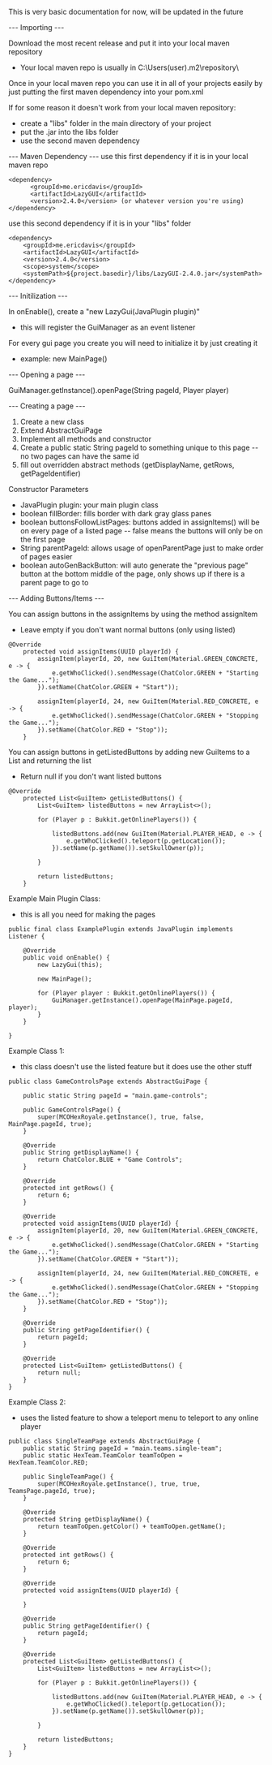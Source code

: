 This is very basic documentation for now, will be updated in the future



 --- Importing ---

Download the most recent release and put it into your local maven repository
 - Your local maven repo is usually in C:\Users\(user)\.m2\repository\

Once in your local maven repo you can use it in all of your projects easily by just putting the first maven dependency into your pom.xml

If for some reason it doesn't work from your local maven repository:
 - create a "libs" folder in the main directory of your project
 - put the .jar into the libs folder
 - use the second maven dependency


 --- Maven Dependency ---
 use this first dependency if it is in your local maven repo
```
<dependency>
      <groupId>me.ericdavis</groupId>
      <artifactId>LazyGUI</artifactId>
      <version>2.4.0</version> (or whatever version you're using)
</dependency>
```

use this second dependency if it is in your "libs" folder
```
<dependency>
    <groupId>me.ericdavis</groupId>
    <artifactId>LazyGUI</artifactId>
    <version>2.4.0</version>
    <scope>system</scope>
    <systemPath>${project.basedir}/libs/LazyGUI-2.4.0.jar</systemPath>
</dependency>
```


 --- Initilization ---

In onEnable(), create a "new LazyGui(JavaPlugin plugin)"
 - this will register the GuiManager as an event listener

For every gui page you create you will need to initialize it by just creating it 
 - example: new MainPage()




 --- Opening a page ---

GuiManager.getInstance().openPage(String pageId, Player player)



 --- Creating a page ---

1. Create a new class
2. Extend AbstractGuiPage
3. Implement all methods and constructor
4. Create a public static String pageId to something unique to this page -- no two pages can have the same id
5. fill out overridden abstract methods (getDisplayName, getRows, getPageIdentifier)

Constructor Parameters
 - JavaPlugin plugin: your main plugin class
 - boolean fillBorder: fills border with dark gray glass panes
 - boolean buttonsFollowListPages: buttons added in assignItems() will be on every page of a listed page -- false means the buttons will only be on the first page
 - String parentPageId: allows usage of openParentPage just to make order of pages easier
 - boolean autoGenBackButton: will auto generate the "previous page" button at the bottom middle of the page, only shows up if there is a parent page to go to

 --- Adding Buttons/Items ---

You can assign buttons in the assignItems by using the method assignItem
 - Leave empty if you don't want normal buttons (only using listed)
```
@Override
    protected void assignItems(UUID playerId) {
        assignItem(playerId, 20, new GuiItem(Material.GREEN_CONCRETE, e -> {
            e.getWhoClicked().sendMessage(ChatColor.GREEN + "Starting the Game...");
        }).setName(ChatColor.GREEN + "Start"));

        assignItem(playerId, 24, new GuiItem(Material.RED_CONCRETE, e -> {
            e.getWhoClicked().sendMessage(ChatColor.GREEN + "Stopping the Game...");
        }).setName(ChatColor.RED + "Stop"));
    }
```
You can assign buttons in getListedButtons by adding new GuiItems to a List<GuiItem> and returning the list
 - Return null if you don't want listed buttons
```
@Override
    protected List<GuiItem> getListedButtons() {
        List<GuiItem> listedButtons = new ArrayList<>();

        for (Player p : Bukkit.getOnlinePlayers()) {

            listedButtons.add(new GuiItem(Material.PLAYER_HEAD, e -> {
                e.getWhoClicked().teleport(p.getLocation());
            }).setName(p.getName()).setSkullOwner(p));

        }

        return listedButtons;
    }
```

Example Main Plugin Class:
 - this is all you need for making the pages
```
public final class ExamplePlugin extends JavaPlugin implements Listener {

    @Override
    public void onEnable() {
        new LazyGui(this);
        
        new MainPage();

        for (Player player : Bukkit.getOnlinePlayers()) {
            GuiManager.getInstance().openPage(MainPage.pageId, player);
        }
    }
    
}
```

Example Class 1:
 - this class doesn't use the listed feature but it does use the other stuff

```
public class GameControlsPage extends AbstractGuiPage {

    public static String pageId = "main.game-controls";

    public GameControlsPage() {
        super(MCOHexRoyale.getInstance(), true, false, MainPage.pageId, true);
    }

    @Override
    public String getDisplayName() {
        return ChatColor.BLUE + "Game Controls";
    }

    @Override
    protected int getRows() {
        return 6;
    }

    @Override
    protected void assignItems(UUID playerId) {
        assignItem(playerId, 20, new GuiItem(Material.GREEN_CONCRETE, e -> {
            e.getWhoClicked().sendMessage(ChatColor.GREEN + "Starting the Game...");
        }).setName(ChatColor.GREEN + "Start"));

        assignItem(playerId, 24, new GuiItem(Material.RED_CONCRETE, e -> {
            e.getWhoClicked().sendMessage(ChatColor.GREEN + "Stopping the Game...");
        }).setName(ChatColor.RED + "Stop"));
    }

    @Override
    public String getPageIdentifier() {
        return pageId;
    }

    @Override
    protected List<GuiItem> getListedButtons() {
        return null;
    }
}
```

Example Class 2:
 - uses the listed feature to show a teleport menu to teleport to any online player
```
public class SingleTeamPage extends AbstractGuiPage {
    public static String pageId = "main.teams.single-team";
    public static HexTeam.TeamColor teamToOpen = HexTeam.TeamColor.RED;

    public SingleTeamPage() {
        super(MCOHexRoyale.getInstance(), true, true, TeamsPage.pageId, true);
    }

    @Override
    protected String getDisplayName() {
        return teamToOpen.getColor() + teamToOpen.getName();
    }

    @Override
    protected int getRows() {
        return 6;
    }

    @Override
    protected void assignItems(UUID playerId) {

    }

    @Override
    public String getPageIdentifier() {
        return pageId;
    }

    @Override
    protected List<GuiItem> getListedButtons() {
        List<GuiItem> listedButtons = new ArrayList<>();

        for (Player p : Bukkit.getOnlinePlayers()) {

            listedButtons.add(new GuiItem(Material.PLAYER_HEAD, e -> {
                e.getWhoClicked().teleport(p.getLocation());
            }).setName(p.getName()).setSkullOwner(p));

        }

        return listedButtons;
    }
}
```
